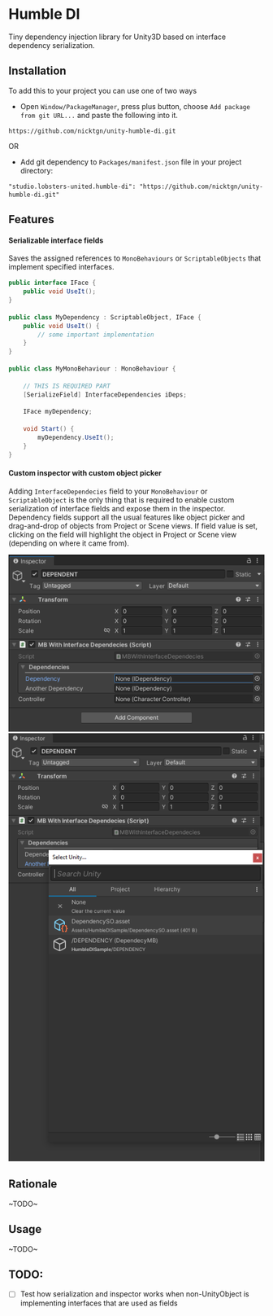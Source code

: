 # Humble DI

Tiny dependency injection library for Unity3D based on interface dependency serialization.

## Installation

To add this to your project you can use one of two ways 

- Open `Window/PackageManager`, press plus button, choose `Add package from git URL...` and paste the following
into it.

```
https://github.com/nicktgn/unity-humble-di.git
```

OR

- Add git dependency to `Packages/manifest.json` file in your project directory:

```
"studio.lobsters-united.humble-di": "https://github.com/nicktgn/unity-humble-di.git"
```

## Features

#### Serializable interface fields
Saves the assigned references to `MonoBehaviours` or `ScriptableObjects` that implement 
specified interfaces.

```csharp
public interface IFace {
    public void UseIt();
}

public class MyDependency : ScriptableObject, IFace {
    public void UseIt() {
        // some important implementation
    }
} 

public class MyMonoBehaviour : MonoBehaviour {
    
    // THIS IS REQUIRED PART
    [SerializeField] InterfaceDependencies iDeps;

    IFace myDependency;

    void Start() {
        myDependency.UseIt();
    }
}
```

#### Custom inspector with custom object picker

Adding `InterfaceDependecies` field to your `MonoBehaviour` or `ScriptableObject` is the only 
thing that is required to enable custom serialization of interface fields and expose them
in the inspector. Dependency fields support all the usual features like object picker and
drag-and-drop of objects from Project or Scene views. If field value is set, clicking on the 
field will highlight the object in Project or Scene view (depending on where it came from).

![inspector](./Documentation~/inspector.png) 
![object picker](./Documentation~/custom-object-picker.png)


## Rationale

~TODO~


## Usage

~TODO~

## TODO:

- [ ] Test how serialization and inspector works when non-UnityObject is implementing
interfaces that are used as fields
